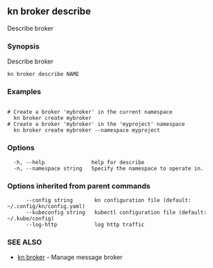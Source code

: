 ## kn broker describe

Describe broker

### Synopsis

Describe broker

```
kn broker describe NAME
```

### Examples

```

# Create a broker 'mybroker' in the current namespace
  kn broker create mybroker
# Create a broker 'mybroker' in the 'myproject' namespace
  kn broker create mybroker --namespace myproject

```

### Options

```
  -h, --help               help for describe
  -n, --namespace string   Specify the namespace to operate in.
```

### Options inherited from parent commands

```
      --config string       kn configuration file (default: ~/.config/kn/config.yaml)
      --kubeconfig string   kubectl configuration file (default: ~/.kube/config)
      --log-http            log http traffic
```

### SEE ALSO

* [kn broker](kn_broker.md)	 - Manage message broker

